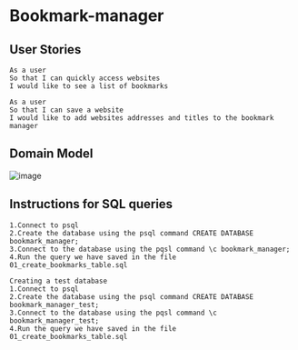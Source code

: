 # Bookmark-manager
## User Stories
```
As a user
So that I can quickly access websites
I would like to see a list of bookmarks
```

```
As a user 
So that I can save a website
I would like to add websites addresses and titles to the bookmark manager
```

## Domain Model
![image](https://user-images.githubusercontent.com/64904396/149517849-dab2e6d0-98d1-41bd-b0e4-0a95d220c342.png)


## Instructions for SQL queries
```
1.Connect to psql
2.Create the database using the psql command CREATE DATABASE bookmark_manager;
3.Connect to the database using the pqsl command \c bookmark_manager;
4.Run the query we have saved in the file 01_create_bookmarks_table.sql

Creating a test database
1.Connect to psql
2.Create the database using the psql command CREATE DATABASE bookmark_manager_test;
3.Connect to the database using the pqsl command \c bookmark_manager_test;
4.Run the query we have saved in the file 01_create_bookmarks_table.sql
```
